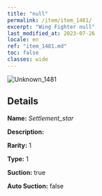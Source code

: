 ```yaml
---
title: "null"
permalink: /item/item_1481/
excerpt: "Wing Fighter null"
last_modified_at: 2023-07-26
locale: en
ref: "item_1481.md"
toc: false
classes: wide
---
```



 ![Unknown_1481](/images/item/Settlement_star_p.png)



## Details

 **Name:** *Settlement_star* 

 **Description:** 

 **Rarity:** 1 

 **Type:** 1 

 **Suction:** true 

 **Auto Suction:** false 


